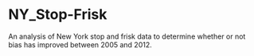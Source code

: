# NY_Stop-Frisk
An analysis of New York stop and frisk data to determine whether or not bias has improved between 2005 and 2012.
